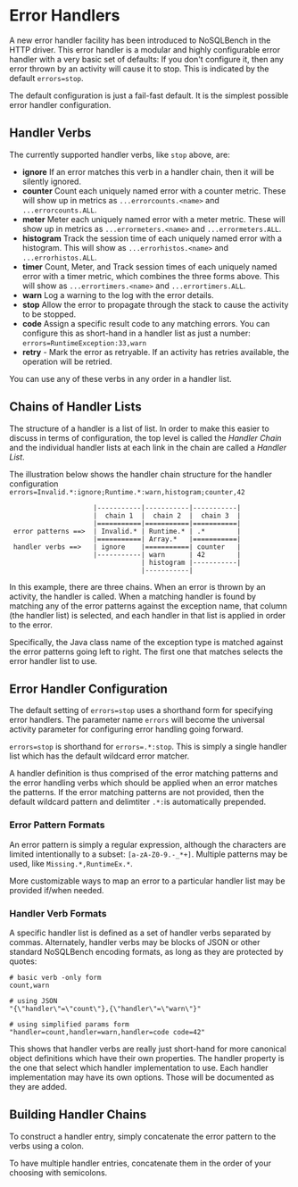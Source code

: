 # Error Handlers

A new error handler facility has been introduced to NoSQLBench in the HTTP
driver. This error handler is a modular and highly configurable error
handler with a very basic set of defaults:
If you don't configure it, then any error thrown by an activity will cause
it to stop. This is indicated by the default `errors=stop`.

The default configuration is just a fail-fast default. It is the simplest
possible error handler configuration.

## Handler Verbs

The currently supported handler verbs, like `stop` above, are:

* **ignore** If an error matches this verb in a handler chain, then it
  will be silently ignored.
* **counter** Count each uniquely named error with a counter metric. These will show up in
  metrics as `...errorcounts.<name>` and `...errorcounts.ALL`.
* **meter** Meter each uniquely named error with a meter metric. These will show up in metrics
  as `...errormeters.<name>` and `...errormeters.ALL`.
* **histogram** Track the session time of each uniquely named error with a
  histogram. This will show as `...errorhistos.<name>` and `...errorhistos.ALL`.
* **timer** Count, Meter, and Track session times of each uniquely named
  error with a timer metric, which combines the three forms above.
  This will show as `...errortimers.<name>` and `...errortimers.ALL`.
* **warn** Log a warning to the log with the error details.
* **stop** Allow the error to propagate through the stack to cause the
  activity to be stopped.
* **code** Assign a specific result code to any matching errors. You can
  configure this as short-hand in a handler list as just a
  number: `errors=RuntimeException:33,warn`
* **retry** - Mark the error as retryable. If an activity has retries
  available, the operation will be retried.

You can use any of these verbs in any order in a handler list.

## Chains of Handler Lists

The structure of a handler is a list of list. In order to make this easier
to discuss in terms of configuration, the top level is called the _Handler
Chain_ and the individual handler lists at each link in the chain are
called a _Handler List_.

The illustration below shows the handler chain structure for the handler
configuration
`errors=Invalid.*:ignore;Runtime.*:warn,histogram;counter,42`

```
                     |-----------|-----------|-----------|
                     |  chain 1  |  chain 2  |  chain 3  |
                     |===========|===========|===========|
 error patterns ==>  | Invalid.* | Runtime.* | .*        |
                     |===========| Array.*   |===========|
 handler verbs ==>   | ignore    |===========| counter   |
                     |-----------| warn      | 42        |
                                 | histogram |-----------|
                                 |-----------|
```

In this example, there are three chains. When an error is thrown by an
activity, the handler is called. When a matching handler is found by
matching any of the error patterns against the exception name, that
column (the handler list) is selected, and each handler in that list is
applied in order to the error.

Specifically, the Java class name of the exception type is matched against
the error patterns going left to right. The first one that matches selects
the error handler list to use.

## Error Handler Configuration

The default setting of `errors=stop` uses a shorthand form for specifying
error handlers. The parameter name `errors` will become the universal
activity parameter for configuring error handling going forward.

`errors=stop` is shorthand for `errors=.*:stop`. This is simply a single
handler list which has the default wildcard error matcher.

A handler definition is thus comprised of the error matching patterns and
the error handling verbs which should be applied when an error matches the
patterns. If the error matching patterns are not provided, then the
default wildcard pattern and delimtiter `.*:`is automatically prepended.

### Error Pattern Formats

An error pattern is simply a regular expression, although the characters
are limited intentionally to a subset: `[a-zA-Z0-9.-_*+]`. Multiple
patterns may be used, like `Missing.*,RuntimeEx.*`.

More customizable ways to map an error to a particular handler list may be
provided if/when needed.

### Handler Verb Formats

A specific handler list is defined as a set of handler verbs separated by
commas. Alternately, handler verbs may be blocks of JSON or other standard
NoSQLBench encoding formats, as long as they are protected by quotes:

    # basic verb -only form
    count,warn

    # using JSON
    "{\"handler\"=\"count\"},{\"handler\"=\"warn\"}"

    # using simplified params form
    "handler=count,handler=warn,handler=code code=42"

This shows that handler verbs are really just short-hand for more
canonical object definitions which have their own properties. The handler
property is the one that select which handler implementation to use. Each
handler implementation may have its own options. Those will be documented
as they are added.

## Building Handler Chains

To construct a handler entry, simply concatenate the error pattern to the
verbs using a colon.

To have multiple handler entries, concatenate them in the order of your
choosing with semicolons.
